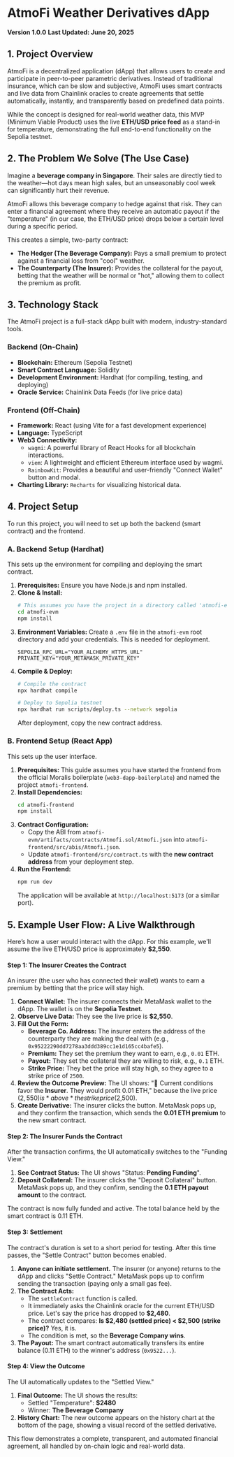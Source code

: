 # AtmoFi Weather Derivatives dApp

**Version 1.0.0**
**Last Updated: June 20, 2025**

## 1. Project Overview

AtmoFi is a decentralized application (dApp) that allows users to create and participate in peer-to-peer parametric derivatives. Instead of traditional insurance, which can be slow and subjective, AtmoFi uses smart contracts and live data from Chainlink oracles to create agreements that settle automatically, instantly, and transparently based on predefined data points.

While the concept is designed for real-world weather data, this MVP (Minimum Viable Product) uses the live **ETH/USD price feed** as a stand-in for temperature, demonstrating the full end-to-end functionality on the Sepolia testnet.

## 2. The Problem We Solve (The Use Case)

Imagine a **beverage company in Singapore**. Their sales are directly tied to the weather—hot days mean high sales, but an unseasonably cool week can significantly hurt their revenue.

AtmoFi allows this beverage company to hedge against that risk. They can enter a financial agreement where they receive an automatic payout if the "temperature" (in our case, the ETH/USD price) drops below a certain level during a specific period.

This creates a simple, two-party contract:
* **The Hedger (The Beverage Company):** Pays a small premium to protect against a financial loss from "cool" weather.
* **The Counterparty (The Insurer):** Provides the collateral for the payout, betting that the weather will be normal or "hot," allowing them to collect the premium as profit.

## 3. Technology Stack

The AtmoFi project is a full-stack dApp built with modern, industry-standard tools.

### Backend (On-Chain)
* **Blockchain:** Ethereum (Sepolia Testnet)
* **Smart Contract Language:** Solidity
* **Development Environment:** Hardhat (for compiling, testing, and deploying)
* **Oracle Service:** Chainlink Data Feeds (for live price data)

### Frontend (Off-Chain)
* **Framework:** React (using Vite for a fast development experience)
* **Language:** TypeScript
* **Web3 Connectivity:**
    * `wagmi`: A powerful library of React Hooks for all blockchain interactions.
    * `viem`: A lightweight and efficient Ethereum interface used by wagmi.
    * `RainbowKit`: Provides a beautiful and user-friendly "Connect Wallet" button and modal.
* **Charting Library:** `Recharts` for visualizing historical data.

## 4. Project Setup

To run this project, you will need to set up both the backend (smart contract) and the frontend.

### A. Backend Setup (Hardhat)

This sets up the environment for compiling and deploying the smart contract.

1.  **Prerequisites:** Ensure you have Node.js and npm installed.
2.  **Clone & Install:**
    ```bash
    # This assumes you have the project in a directory called 'atmofi-evm'
    cd atmofi-evm
    npm install
    ```
3.  **Environment Variables:** Create a `.env` file in the `atmofi-evm` root directory and add your credentials. This is needed for deployment.
    ```env
    SEPOLIA_RPC_URL="YOUR_ALCHEMY_HTTPS_URL"
    PRIVATE_KEY="YOUR_METAMASK_PRIVATE_KEY"
    ```
4.  **Compile & Deploy:**
    ```bash
    # Compile the contract
    npx hardhat compile

    # Deploy to Sepolia testnet
    npx hardhat run scripts/deploy.ts --network sepolia
    ```
    After deployment, copy the new contract address.

### B. Frontend Setup (React App)

This sets up the user interface.

1.  **Prerequisites:** This guide assumes you have started the frontend from the official Moralis boilerplate (`web3-dapp-boilerplate`) and named the project `atmofi-frontend`.
2.  **Install Dependencies:**
    ```bash
    cd atmofi-frontend
    npm install
    ```
3.  **Contract Configuration:**
    * Copy the ABI from `atmofi-evm/artifacts/contracts/Atmofi.sol/Atmofi.json` into `atmofi-frontend/src/abis/Atmofi.json`.
    * Update `atmofi-frontend/src/contract.ts` with the **new contract address** from your deployment step.
4.  **Run the Frontend:**
    ```bash
    npm run dev
    ```
    The application will be available at `http://localhost:5173` (or a similar port).

## 5. Example User Flow: A Live Walkthrough

Here’s how a user would interact with the dApp. For this example, we'll assume the live ETH/USD price is approximately **$2,550**.

#### Step 1: The Insurer Creates the Contract

An insurer (the user who has connected their wallet) wants to earn a premium by betting that the price will stay high.

1.  **Connect Wallet:** The insurer connects their MetaMask wallet to the dApp. The wallet is on the **Sepolia Testnet**.
2.  **Observe Live Data:** They see the live price is **$2,550**.
3.  **Fill Out the Form:**
    * **Beverage Co. Address:** The insurer enters the address of the counterparty they are making the deal with (e.g., `0x95222290dd7278aa3ddd389cc1e1d165cc4bafe5`).
    * **Premium:** They set the premium they want to earn, e.g., `0.01` ETH.
    * **Payout:** They set the collateral they are willing to risk, e.g., `0.1` ETH.
    * **Strike Price:** They bet the price will stay high, so they agree to a strike price of `2500`.
4.  **Review the Outcome Preview:** The UI shows: "🔴 Current conditions favor the **Insurer**. They would profit 0.01 ETH," because the live price ($2,550) is *above* the strike price ($2,500).
5.  **Create Derivative:** The insurer clicks the button. MetaMask pops up, and they confirm the transaction, which sends the **0.01 ETH premium** to the new smart contract.

#### Step 2: The Insurer Funds the Contract

After the transaction confirms, the UI automatically switches to the "Funding View."

1.  **See Contract Status:** The UI shows "Status: **Pending Funding**".
2.  **Deposit Collateral:** The insurer clicks the "Deposit Collateral" button. MetaMask pops up, and they confirm, sending the **0.1 ETH payout amount** to the contract.

The contract is now fully funded and active. The total balance held by the smart contract is 0.11 ETH.

#### Step 3: Settlement

The contract's duration is set to a short period for testing. After this time passes, the "Settle Contract" button becomes enabled.

1.  **Anyone can initiate settlement.** The insurer (or anyone) returns to the dApp and clicks "Settle Contract." MetaMask pops up to confirm sending the transaction (paying only a small gas fee).
2.  **The Contract Acts:**
    * The `settleContract` function is called.
    * It immediately asks the Chainlink oracle for the current ETH/USD price. Let's say the price has dropped to **$2,480**.
    * The contract compares: **Is $2,480 (settled price) < $2,500 (strike price)?** Yes, it is.
    * The condition is met, so the **Beverage Company wins**.
3.  **The Payout:** The smart contract automatically transfers its entire balance (0.11 ETH) to the winner's address (`0x9522...`).

#### Step 4: View the Outcome

The UI automatically updates to the "Settled View."

1.  **Final Outcome:** The UI shows the results:
    * Settled "Temperature": **$2480**
    * Winner: **The Beverage Company**
2.  **History Chart:** The new outcome appears on the history chart at the bottom of the page, showing a visual record of the settled derivative.

This flow demonstrates a complete, transparent, and automated financial agreement, all handled by on-chain logic and real-world data.
